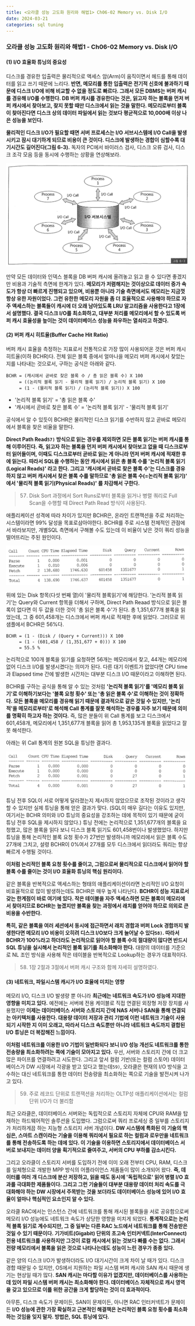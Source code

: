 ```yaml
---
title: <오라클 성능 고도화 원리와 해법1> Ch06-02 Memory vs. Disk I/O
date: 2024-03-21
categories: sql tuning
---
```



### 오라클 성능 고도화 원리와 해법1 - Ch06-02 Memory vs. Disk I/O

#### (1) I/O 효율화 튜닝의 중요성

디스크를 경유한 입출력은 물리적으로 액세스 암(Arm)이 움직이면서 헤드를 통해 데이터를 읽고 쓰기 때문에 느리다. **반면, 메모리를 통한 입출력은 전기적 신호에 불과하기 때문에 디스크 I/O에 비해 비교할 수 없을 정도로 빠르다. 그래서 모든 DBMS는 버퍼 캐시를 경유해 I/O를 수행한다. DB 버퍼 캐시를 경유한다는 것은, 읽고자 하는 블록을 먼저 버퍼 캐시에서 찾아보고, 찾지 못할 때만 디스크에서 읽는 것을 말한다. 메모리로부터 블록이 찾아진다면 디스크 상의 데이터 파일에서 읽는 것보다 평균적으로 10,000배 이상 나은 성능을 보인다.**

**물리적인 디스크 I/O가 필요할 때면 서버 프로세스는 I/O 서브시스템에 I/O Call을 발생시키고 잠시 대기하게 되므로 비용이 큰 것이다. 디스크에 발생하는 경합이 심할수록 대기시간도 길어진다(그림 6-3).** 독자의 PC에서 바이러스 검사, 디스크 오류 검사, 디스크 조각 모음 등을 동시에 수행하는 상황을 연상해보라.

![](/assets/images/sqlp/sqlp1-06-02-1-img6-3.png)

만약 모든 데이터와 인덱스 블록을 DB 버퍼 캐시에 올려놓고 읽고 쓸 수 있다면 좋겠지만 비용과 기술적 측면에 한계가 있다. **메모리가 저렴해지는 것이상으로 데이터 증가 속도가 항상 더 빠르게 진행되고 있으며, 비용뿐 아니라 기술 측면에서도 메모리는 지금껏 항상 유한 자원이었다. 그런 유한한 메모리 자원을 좀 더 효율적으로 사용해야 하므로 자주 액세스하는 블록들이 캐시에 더 오래 남아있도록 LRU 알고리즘을 사용한다고 1장에서 설명했다. 결국 디스크 I/O를 최소화하고, 대부분 처리를 메모리에서 할 수 있도록 버퍼 캐시 효율성을 높이는 것이 데이터베이스 성능을 좌우하는 열쇠라고 하겠다.**

#### (2) 버퍼 캐시 히트율(Buffer Cache Hit Ratio)

버퍼 캐시 효율을 측정하는 지표로서 전통적으로 가장 많이 사용되어온 것은 버퍼 캐시 히트율(이하 BCHR)다. 전체 읽은 블록 중에서 얼마나을 메모리 버퍼 캐시에서 찾았는지를 나타내는 것으로서, 구하는 공식은 아래와 같다.

```
BCHR = (캐시에서 곧바로 찾은 블록 수 / 총 읽은 블록 수) X 100 
     = ((논리적 블록 읽기 - 물리적 블록 읽기) / 논리적 블록 읽기) X 100 
     = (1 - (물리적 블록 읽기) / (논리적 블록 읽기)) X 100
```

- '논리적 블록 읽기' = '총 읽은 블록 수'
- '캐시에서 곧바로 찾은 블록 수’ = '논리적 블록 읽기' - '물리적 블록 읽기'

공식에서 알 수 있듯이 BCHR은 물리적인 디스크 읽기를 수반하지 않고 곧바로 메모리에서 블록을 찾은 비율을 말한다.

**Direct Path Read`57)` 방식으로 읽는 경우를 제외하면 모든 블록 읽기는 버퍼 캐시를 통해 이루어진다. 즉, 읽고자 하는 블록을 먼저 버퍼 캐시에서 찾아보고 없을 때 디스크로부터 읽어들이며, 이때도 디스크로부터 곧바로 읽는 게 아니라 먼저 버퍼 캐시에 적재한 후에 읽는다. 따라서 SQL을 수행하는 동안 캐시에서 읽은 총 블록 수를 '논리적 블록 읽기(Logical Reads)' 라고 한다. 그리고 '캐시에서 곧바로 찾은 블록 수'는 디스크를 경유하지 않고 버퍼 캐시에서 찾은 블록 수를 말하므로 '총 읽은 블록 수(=논리적 블록 읽기)' 에서 '물리적 블록 읽기(Physical Reads)' 를 차감해서 구한다.**

>	57) Disk Sort 과정에서 Sort Runs로부터 블록을 읽거나 병렬 쿼리로 Full Scan을 수행할 때 Direct Path Read 방식이 사용된다.

애플리케이션 성격에 따라 차이가 있지만 BCHR은, 온라인 트랜잭션을 주로 처리하는 시스템이라면 99% 달성을 목표로삼아야한다. BCHR를 주로 시스템 전체적인 관점에서 바라보지만, 개별SQL 측면에서 구해볼 수도 있는데 이 비율이 낮은 것이 쿼리 성능을 떨어뜨리는 주된 원인이다.

![](/assets/images/sqlp/sqlp1-06-02-2-table1.png)

위에 있는 Disk 항목(다섯 번째 열)이 '물리적 블록읽기'에 해당한다. '논리적 블록 읽기'는 Query와 Current 항목을 더해서 구하며, Direct Path Reaad 방식으로 읽은 블록이 없다면 이 두 값을 더한 것이 '총 읽은 블록 수'가 된다. 총 1,351,677개 블록을 읽었는데, 그 중 601,458개는 디스크에서 버퍼 캐시로 적재한 후에 읽었다. 그러므로 위 샘플에서 BCHR은 56%다.

```
BCHR = (1 - (Disk / (Query + Current))) X 100
     = (1 - (601,458 / (1,351,677 + 0))) X 100
     = 55.5 %
```

논리적으로 100개 블록을 읽기를 요청하면 56개는 메모리에서 찾고, 44개는 메모리에 없어 디스크 I/O를 발생시켰다는 의미가 된다. 다른 대기 이벤트가 없었다면 CPU time과 Elapsed time 간에 발생한 시간차는 대부분 디스크 I/O 때문이라고 이해하면 된다.

BCHR를 구하는 공식을 통해 알 수 있는 것처럼 **'논리적 블록 읽기'를 '메모리 블록 읽기'로 이해하기보다는 '블록 요청 횟수' 또는 '총 읽은 블록 수'로 이해하는 것이 정확하다. 모든 블록을 메모리를 경유해 읽기 때문에 결과적으로 같은 것일 수 있지만, '논리적'을 메모리로부터'로 해석해 Call 통계를 잘못 해석하는 경우를 자주 보기 때문에 의미를 명확히 하고자 하는 것이다.** 즉, 많은 분들이 위 Call 통계를 보고 디스크에서 601,458개, 메모리에서 1,351,677개 블록을 읽어 총 1,953,135개 블록을 읽었다고 잘못 해석한다.

아래는 위 Call 통계의 원본 SQL을 튜닝한 결과다.

![](/assets/images/sqlp/sqlp1-06-02-2-table2.png)

튜닝 전후 SQL이 서로 어떻게 달라졌는지 제시하지 않았으므로 조작된 것이라고 생각할 수 있지만 실제 튜닝을 통해 얻은 결과가 맞다. (SQL이 매우 길다는 이유도 있지만, 여기서는 BCHR 의미와 I/O 튜닝의 중요성을 강조하는 데에 목적이 있기 때문에 굳이 튜닝 전후 SQL을 제시하지 않았다.) 튜닝 전에는 논리적으로 1,351,677개의 블록을 요청했고, 많은 블록을 읽다 보니 디스크 블록 읽기도 601,458번이나 발생했었다. 하지만 튜닝을 통해 논리적인 블록 요청 횟수가 27번만 발생하니까 메모리에서 읽은 블록 수도 27개에 그치고, 설령 BCHR이 0%여서 27개를 모두 디스크에서 읽더라도 쿼리는 항상 빠르게 수행될 것이다.

**이처럼 논리적인 블록 요청 횟수를 줄이고, 그럼으로써 물리적으로 디스크에서 읽어야 할 블록 수를 줄이는 것이 I/O 효율화 튜닝의 핵심 원리이다.**

같은 블록을 반복적으로 액세스하는 형태의 애플리케이션이라면 논리적인 I/O 요청이 비효율적으로 많이 발생하는데도 BCHR은 매우 높게 나타난다. **BCHR이 성능 지표로서 갖는 한계점이 바로 여기에 있다. 작은 테이블을 자주 액세스하면 모든 블록이 메모리에 서 찾아지므로 BCHR는 높겠지만 블록을 찾는 과정에서 래치를 얻어야 하므로 의외로 큰 비용을 수반한다.**

**특히, 같은 블록을 여러 세션에서 동시에 접근하면서 래치 경합과 버퍼 Lock 경합까지 발생한다면 메모리 I/O 비용이 오히려 디스크 I/O보다 크게 늘어날 수 있다`58)`. 따라서 BCHR가 100%라고 하더라도 논리적으로 읽어야 할 블록 수의 절대량이 많다면 반드시 SQL 튜닝을 실시해서 논리적인 블록 읽기를 최소화해야 한다.** 대량의 데이터를 기준으로 NL 조인 방식을 사용해 작은 테이블을 반복적으로 Lookup하는 경우가 대표적이다.

>	58) 1장 2절과 3절에서 버퍼 캐시 구조와 함께 자세히 설명하였다.

#### (3) 네트워크, 파일시스템 캐시가 I/O 효율에 미치는 영향

메모리 I/O, 디스크 I/O 발생량 뿐 아니라 **최근에는 네트워크 속도가 I/O 성능에 지대한 영향을 미치고 있다.** 예전에는 서버에 전용 케이블로 직접 연결된 외장형 저장 장치를 사용했지만 **이제는 데이터베이스 서버와 스토리지 간에 NAS 서버나 SAN을 통해 연결되는 아키텍처를 사용한다. 대용량 데이터 저장과 관리 기법에 이런 네트워크 기술이 사용되기 시작한 지 이미 오래고, 따라서 디스크 속도뿐만 아니라 네트워크 속도까지 결합된 I/O 튜닝은 더 복잡해진 느낌이다.**

**이처럼 네트워크를 이용한 I/O 기법이 일반화되다 보니 I/O 성능 개선도 네트워크를 통한 전송량을 최소화하려는 쪽에 기술이 모아지고 있다.** 우선, 서버와 스토리지 간에 더 크고 많은 파이프를 연결하려고 시도한다. 그리고 앞서 컬럼 기반(또는 컬럼 스토어) 데이터베이스가 DW 시장에서 각광을 받고 있다고 했는데`59)`, 오라클은 현재의 I/O 방식을 고수하는 대신 네트워크를 통한 데이터 전송량을 최소화하는 쪽으로 기술을 발전시켜 나가고 있다.

>	59) 주로 레코드 단위로 트랜잭션을 처리하는 OLTP성 애플리케이션에서는 컬럼 단위 I/O가 더 불리함

최근 오라클은, 데이터베이스 서버와는 독립적으로 스토리지 자체에 CPU와 RAM을 탑재하는 하드웨어적인 솔루션을 도입했다. 그럼으로써 쿼리 프로세싱 중 일부를 스토리지가 처리하게끔 하는 지능형 스토리지 서버 개념이다. **DW 시스템에 특화된 이 기술의 핵심은, 스마트 스캔이라는 기술을 이용해 쿼리에서 필요로 하는 컬럼과 로우만을 네트워크를 통해 전송하도록 하는 데에 있다. 이 기술을 이용하면 스토리지에서 데이터베이스 서버로 보내지는 데이터 양을 획기적으로 줄여주고, 서버의 CPU 부하를 감소시킨다.**

그리고 오라클이 스토리지 서버를 도입하기 전에 이미 오래 전부터 CPU, RAM, 디스크를 일체형으로 개발한 MPP 방식의 어플라이언스 제품들이 많이 소개되어 왔다. **즉, 데이터를 여러 개 디스크에 분산 저장하고, 읽을 때도 동시에 '독립적으로' 읽어 병렬 I/O 효과를 극대화한 제품들이다. 그리고 그런 기술들이 대부분 대용량 데이터 처리 속도를 극대화해야 하는 DW 시장에서 주목받는 것을 보더라도 데이터베이스 성능에 있어 I/O 효율이 얼마나 핵심적인 요소인지 알 수 있다.**

오라클 RAC에서는 인스턴스 간에 네트워크를 통해 캐시된 블록들을 서로 공유함으로써 메모리 I/O 성능에도 네트워크 속도가 상당한 영향을 미치게 되었다. **통계적으로는 논리적 블록 읽기로 계수되지만, 그 중 일부는 다른 RAC 노드에서 네트워크를 통해 전송받은 것일 수 있기 때문이다. 기가비트(Gigabit) 단위의 초고속 인터커넥트(InterConnect) 전용 네트워크를 사용하지만 그것이 로컬 캐시에서 읽는 것보다 빠를 수는 없다. 그래서 전량 메모리에서 블록을 읽은 것으로 나타나는데도 성능이 느린 경우가 종종 있다.**

같은 양의 디스크 I/O가 발생하더라도 I/O 대기시간이 크게 차이 날 때가 있다. 디스크 경합 때문일 수 있지만, OS에서 지원하는 파일 시스템 버퍼 캐시와 SAN 캐시 때문에 생기는 현상일 때가 많다. **SAN 캐시는 마다할 이유가 없겠지만, 데이터베이스를 사용하는 데 있어 파일 시스템 버퍼 캐시는 최소화해야 한다. 데이터베이스 자체적으로 캐시 영역을 갖고 있으므로 이를 위한 공간을 크게 할당하는 것이 더 효과적이다.**

아무튼, 디스크 속도가 문제이든, SAN이 문제이든, 아니면 RAC 인터커넥트가 문제이든 **I/O 성능에 관한 가장 확실하고 근본적인 해결책은 논리적인 블록 요청 횟수를 최소화하는 것임을 잊지 말자. 방법은, SQL 튜닝에 있다.**

